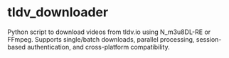 # tldv_downloader
Python script to download videos from tldv.io using N_m3u8DL-RE or FFmpeg. Supports single/batch downloads, parallel processing, session-based authentication, and cross-platform compatibility.
